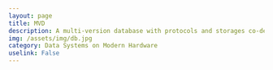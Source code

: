 ```yaml
---
layout: page
title: MVD 
description: A multi-version database with protocols and storages co-design 
img: /assets/img/db.jpg
category: Data Systems on Modern Hardware  
uselink: False
---
```


